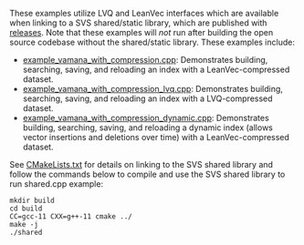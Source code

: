 <!--
  ~ Copyright 2025 Intel Corporation
  ~
  ~ Licensed under the Apache License, Version 2.0 (the "License");
  ~ you may not use this file except in compliance with the License.
  ~ You may obtain a copy of the License at
  ~
  ~     http://www.apache.org/licenses/LICENSE-2.0
  ~
  ~ Unless required by applicable law or agreed to in writing, software
  ~ distributed under the License is distributed on an "AS IS" BASIS,
  ~ WITHOUT WARRANTIES OR CONDITIONS OF ANY KIND, either express or implied.
  ~ See the License for the specific language governing permissions and
  ~ limitations under the License.
-->

These examples utilize LVQ and LeanVec interfaces which are available when linking to a SVS shared/static library, which are published with [releases](https://github.com/intel/ScalableVectorSearch/releases). Note that these examples will _not_ run after building the open source codebase without the shared/static library. These examples include:
- [example_vamana_with_compression.cpp](./example_vamana_with_compression.cpp): Demonstrates building, searching, saving, and reloading an index with a LeanVec-compressed dataset.
- [example_vamana_with_compression_lvq.cpp](./example_vamana_with_compression_lvq.cpp): Demonstrates building, searching, saving, and reloading an index with a LVQ-compressed dataset.
- [example_vamana_with_compression_dynamic.cpp](./example_vamana_with_compression_dynamic.cpp): Demonstrates building, searching, saving, and reloading a dynamic index (allows vector insertions and deletions over time) with a LeanVec-compressed dataset.

See [CMakeLists.txt](./CMakeLists.txt) for details on linking to the SVS shared library and follow the commands below to compile and use the SVS shared library to run shared.cpp example:

```
mkdir build
cd build
CC=gcc-11 CXX=g++-11 cmake ../
make -j
./shared
```
